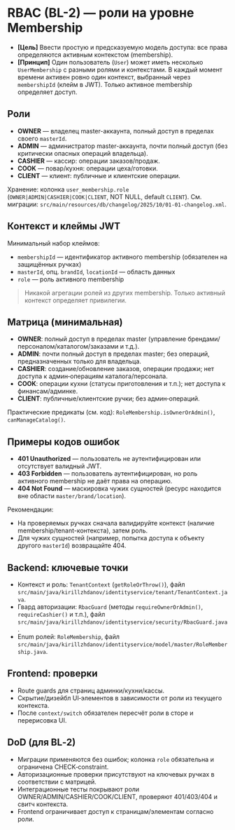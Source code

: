 # RBAC (BL-2) — роли на уровне Membership

- **[Цель]** Ввести простую и предсказуемую модель доступа: все права определяются активным контекстом (membership).
- **[Принцип]** Один пользователь (`User`) может иметь несколько `UserMembership` с разными ролями и контекстами. В
  каждый момент времени активен ровно один контекст, выбранный через `membershipId` (клейм в JWT). Только активное
  membership определяет доступ.

## Роли

- **OWNER** — владелец master-аккаунта, полный доступ в пределах своего `masterId`.
- **ADMIN** — администратор master-аккаунта, почти полный доступ (без критически опасных операций владельца).
- **CASHIER** — кассир: операции заказов/продаж.
- **COOK** — повар/кухня: операции цеха/готовки.
- **CLIENT** — клиент: публичные и клиентские операции.

Хранение: колонка `user_membership.role` (`OWNER|ADMIN|CASHIER|COOK|CLIENT`, NOT NULL, default `CLIENT`). См. миграции:
`src/main/resources/db/changelog/2025/10/01-01-changelog.xml`.

## Контекст и клеймы JWT

Минимальный набор клеймов:

- `membershipId` — идентификатор активного membership (обязателен на защищённых ручках)
- `masterId`, опц. `brandId`, `locationId` — область данных
- `role` — роль активного membership

> Никакой агрегации ролей из других membership. Только активный контекст определяет привилегии.

## Матрица (минимальная)

- **OWNER**: полный доступ в пределах master (управление брендами/персоналом/каталогом/заказами и т.д.).
- **ADMIN**: почти полный доступ в пределах master; без операций, предназначенных только для владельца.
- **CASHIER**: создание/обновление заказов, операции продажи; нет доступа к админ‑операциям каталога/персонала.
- **COOK**: операции кухни (статусы приготовления и т.п.); нет доступа к финансам/админке.
- **CLIENT**: публичные/клиентские ручки; без админ‑операций.

Практические предикаты (см. код): `RoleMembership.isOwnerOrAdmin()`, `canManageCatalog()`.

## Примеры кодов ошибок

- **401 Unauthorized** — пользователь не аутентифицирован или отсутствует валидный JWT.
- **403 Forbidden** — пользователь аутентифицирован, но роль активного membership не даёт права на операцию.
- **404 Not Found** — маскировка чужих сущностей (ресурс находится вне области `master/brand/location`).

Рекомендации:

- На проверяемых ручках сначала валидируйте контекст (наличие membership/tenant-контекста), затем роль.
- Для чужих сущностей (например, попытка доступа к объекту другого `masterId`) возвращайте 404.

## Backend: ключевые точки

- Контекст и роль: `TenantContext` (`getRoleOrThrow()`), файл
  `src/main/java/kirillzhdanov/identityservice/tenant/TenantContext.java`.
- Гвард авторизации: `RbacGuard` (методы `requireOwnerOrAdmin()`, `requireCashier()` и т.п.), файл
  `src/main/java/kirillzhdanov/identityservice/security/RbacGuard.java`.
- Enum ролей: `RoleMembership`, файл `src/main/java/kirillzhdanov/identityservice/model/master/RoleMembership.java`.

## Frontend: проверки

- Route guards для страниц админки/кухни/кассы.
- Скрытие/дизейбл UI‑элементов в зависимости от роли из текущего контекста.
- После `context/switch` обязателен пересчёт роли в сторе и перерисовка UI.

## DoD (для BL‑2)

- Миграции применяются без ошибок; колонка `role` обязательна и ограничена CHECK‑constraint.
- Авторизационные проверки присутствуют на ключевых ручках в соответствии с матрицей.
- Интеграционные тесты покрывают роли OWNER/ADMIN/CASHIER/COOK/CLIENT, проверяют 401/403/404 и свитч контекста.
- Frontend ограничивает доступ к страницам/элементам согласно роли.
